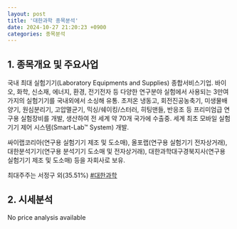 ```yaml
---
layout: post
title: '대한과학 종목분석'
date: 2024-10-27 21:20:23 +0900
categories: 종목분석
---
```


## 1. 종목개요 및 주요사업

국내 최대 실험기기(Laboratory Equipments and Supplies) 종합서비스기업. 바이오, 화학, 신소재, 에너지, 환경, 전기전자 등 다양한 연구분야 실험에서 사용되는 3만여 가지의 실험기기를 국내외에서 소싱해 유통. 초저온 냉동고, 회전진공농축기, 미생물배양기, 원심분리기, 고압멸균기, 믹싱/쉐이킹/스터러, 히팅맨들, 반응조 등 프리미엄급 연구용 실험장비를 개발, 생산하여 전 세계 약 70개 국가에 수출중. 세계 최초 모바일 실험기기 제어 시스템(Smart-Lab™ System) 개발.

싸이랩코리아(연구용 실험기기 제조 및 도소매), 올포랩(연구용 실험기기 전자상거래), 대한분석기기(연구용 분석기기 도소매 및 전자상거래), 대한과학대구경북지사(연구용 실험기기 제조 및 도소매) 등을 자회사로 보유.

최대주주는 서정구 외(35.51%)
[#대한과학](#)

## 2. 시세분석

No price analysis available

